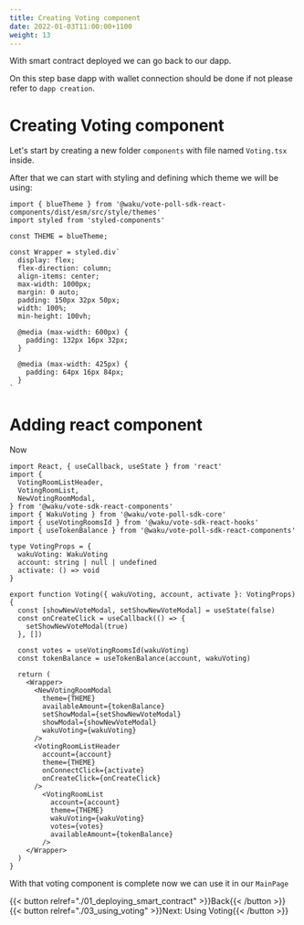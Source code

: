 ```yaml
---
title: Creating Voting component
date: 2022-01-03T11:00:00+1100
weight: 13
---
```


With smart contract deployed we can go back to our dapp.

On this step base dapp with wallet connection should be done if not please refer to `dapp creation`.

# Creating Voting component

Let's start by creating a new folder `components` with file named `Voting.tsx` inside.

After that we can start with styling and defining which theme we will be using:

```tsx
import { blueTheme } from '@waku/vote-poll-sdk-react-components/dist/esm/src/style/themes'
import styled from 'styled-components'

const THEME = blueTheme;

const Wrapper = styled.div`
  display: flex;
  flex-direction: column;
  align-items: center;
  max-width: 1000px;
  margin: 0 auto;
  padding: 150px 32px 50px;
  width: 100%;
  min-height: 100vh;

  @media (max-width: 600px) {
    padding: 132px 16px 32px;
  }

  @media (max-width: 425px) {
    padding: 64px 16px 84px;
  }
`
```

# Adding react component

Now 

```tsx
import React, { useCallback, useState } from 'react'
import {
  VotingRoomListHeader,
  VotingRoomList,
  NewVotingRoomModal,
} from '@waku/vote-sdk-react-components'
import { WakuVoting } from '@waku/vote-poll-sdk-core'
import { useVotingRoomsId } from '@waku/vote-sdk-react-hooks'
import { useTokenBalance } from '@waku/vote-poll-sdk-react-components'

type VotingProps = {
  wakuVoting: WakuVoting
  account: string | null | undefined
  activate: () => void
}

export function Voting({ wakuVoting, account, activate }: VotingProps) {
  const [showNewVoteModal, setShowNewVoteModal] = useState(false)
  const onCreateClick = useCallback(() => {
    setShowNewVoteModal(true)
  }, [])

  const votes = useVotingRoomsId(wakuVoting)
  const tokenBalance = useTokenBalance(account, wakuVoting)

  return (
    <Wrapper>
      <NewVotingRoomModal
        theme={THEME}
        availableAmount={tokenBalance}
        setShowModal={setShowNewVoteModal}
        showModal={showNewVoteModal}
        wakuVoting={wakuVoting}
      />
      <VotingRoomListHeader
        account={account}
        theme={THEME}
        onConnectClick={activate}
        onCreateClick={onCreateClick}
      />
        <VotingRoomList
          account={account}
          theme={THEME}
          wakuVoting={wakuVoting}
          votes={votes}
          availableAmount={tokenBalance}
        />
    </Wrapper>
  )
}
```

With that voting component is complete now we can use it in our `MainPage`

{{< button relref="./01_deploying_smart_contract"  >}}Back{{< /button >}}
{{< button relref="./03_using_voting"  >}}Next: Using Voting{{< /button >}}

